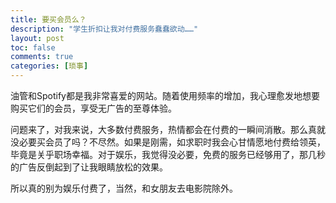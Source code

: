 ```yaml
---
title: 要买会员么？
description: "学生折扣让我对付费服务蠢蠢欲动……"
layout: post
toc: false
comments: true
categories: [琐事]
---
```




油管和Spotify都是我非常喜爱的网站。随着使用频率的增加，我心理愈发地想要购买它们的会员，享受无广告的至尊体验。



问题来了，对我来说，大多数付费服务，热情都会在付费的一瞬间消散。那么真就没必要买会员了吗？不尽然。如果是刚需，如求职时我会心甘情愿地付费给领英，毕竟是关乎职场幸福。对于娱乐，我觉得没必要，免费的服务已经够用了，那几秒的广告反倒起到了让我眼睛放松的效果。



所以真的别为娱乐付费了，当然，和女朋友去电影院除外。



